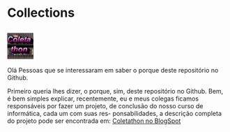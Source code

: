 # <h1>Collections
<img style="margin-top: 10px" width="60" src="./app/assets/images/logo.jpeg"></h1>

Olá Pessoas que se interessaram em saber
o porque deste repositório no Github.

Primeiro queria lhes dizer, o porque, sim,
deste repositório no Github. Bem, é bem simples
explicar, recentemente, eu e meus colegas ficamos
responsáveis por fazer um projeto, de conclusão do
nosso curso de informática, cada um com suas res-
ponsabilidades, a descrição completa do projeto
pode ser encontrada em:
<a href="https://colethaton.blogspot.com">
	Coletathon no BlogSpot
</a>
